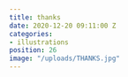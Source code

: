 ```yaml
---
title: thanks
date: 2020-12-20 09:11:00 Z
categories:
- illustrations
position: 26
image: "/uploads/THANKS.jpg"
---
```


